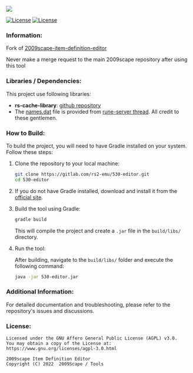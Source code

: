 
![](https://i.imgur.com/w7729G1.gif)

[![License][License: AGPL v3]][license-url] [![License][Shield: Fork]][fork-url]

### Information:

Fork of [2009scape-item-definition-editor](https://gitlab.com/2009scape/tools/2009scape-item-definition-editor)

Never make a merge request to the main 2009scape repository after using this tool

### Libraries / Dependencies:

This project use following libraries:

- **rs-cache-library**: [github repository](https://github.com/Displee/rs-cache-library)
- The [names.dat](data/names.dat) file is provided from [rune-server thread](https://rune-server.org/threads/634-cache-file-hash-names.705673/). All credit to these gentlemen.

### How to Build:

To build the project, you will need to have Gradle installed on your system. Follow these steps:

1. Clone the repository to your local machine:

   ```bash
   git clone https://gitlab.com/rs2-emu/530-editor.git
   cd 530-editor
   ```

2. If you do not have Gradle installed, download and install it from the [official site](https://gradle.org/install/).

3. Build the tool using Gradle:

   ```bash
   gradle build
   ```

   This will compile the project and create a `.jar` file in the `build/libs/` directory.

4. Run the tool:

   After building, navigate to the `build/libs/` folder and execute the following command:

   ```bash
   java -jar 530-editor.jar
   ```

### Additional Information:

For detailed documentation and troubleshooting, please refer to the repository's issues and discussions.

### License:

```
Licensed under the GNU Affero General Public License (AGPL) v3.0.
You may obtain a copy of the License at:
https://www.gnu.org/licenses/agpl-3.0.html

2009scape Item Definition Editor
Copyright (C) 2022  2009Scape / Tools
```

[License: AGPL v3]: https://img.shields.io/badge/License-AGPL%20v3-khaki.svg

[license-url]: https://www.gnu.org/licenses/agpl-3.0.en.html

[Shield: Fork]: https://img.shields.io/badge/repository-fork-tan

[fork-url]: https://gitlab.com/2009scape/tools/2009scape-item-definition-editor
